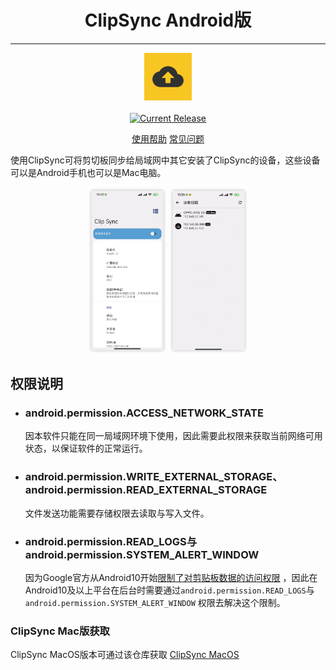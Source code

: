 <h1 align="center">ClipSync Android版</h1>

---

<p align="center">
 	<img alt="Logo" src="images/icon.png" style="width:15%;" />
	<br/>
	<br/>
	<a href="https://github.com/shuike/clipsync_android/releases">
		<img alt="Current Release" src="https://img.shields.io/github/release/shuike/clipsync_android.svg"/>
	</a>
</p>
<p align="center">
	<a href="https://github.com/shuike/clipsync_android/wiki/%E4%BD%BF%E7%94%A8%E5%B8%AE%E5%8A%A9">使用帮助</a>
	<a href="https://github.com/shuike/clipsync_android/wiki/%E5%B8%B8%E8%A7%81%E9%97%AE%E9%A2%98">常见问题</a>
</p>


使用ClipSync可将剪切板同步给局域网中其它安装了ClipSync的设备，这些设备可以是Android手机也可以是Mac电脑。

<p align="center">
	<img src="screenshot/home.png" alt="screenshot" style="width: 25%;" />
  <img src="screenshot/devicelist.png" alt="screenshot" style="width: 25%;" />
</p>


## 权限说明

- ### android.permission.ACCESS_NETWORK_STATE

	因本软件只能在同一局域网环境下使用，因此需要此权限来获取当前网络可用状态，以保证软件的正常运行。

- ### android.permission.WRITE_EXTERNAL_STORAGE、android.permission.READ_EXTERNAL_STORAGE
	 文件发送功能需要存储权限去读取与写入文件。

- ### android.permission.READ_LOGS与android.permission.SYSTEM_ALERT_WINDOW

	因为Google官方从Android10开始[限制了对剪贴板数据的访问权限](https://developer.android.com/about/versions/10/privacy/changes?hl=zh-cn#clipboard-data)
，因此在Android10及以上平台在后台时需要通过`android.permission.READ_LOGS`与`android.permission.SYSTEM_ALERT_WINDOW`
权限去解决这个限制。


### ClipSync Mac版获取

ClipSync MacOS版本可通过该仓库获取 [ClipSync MacOS](https://github.com/shuike/clipsync_macos)

